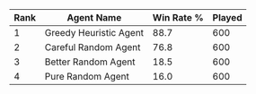 | Rank | Agent Name | Win Rate % | Played |
|------|------------|----------|--------|
| 1 | Greedy Heuristic Agent | 88.7 | 600 |
| 2 | Careful Random Agent | 76.8 | 600 |
| 3 | Better Random Agent | 18.5 | 600 |
| 4 | Pure Random Agent | 16.0 | 600 |